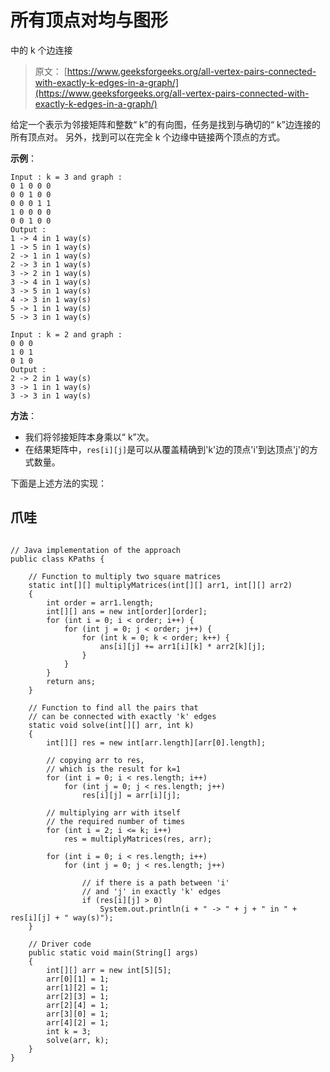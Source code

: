 # 所有顶点对均与图形

中的 k 个边连接

> 原文： [https://www.geeksforgeeks.org/all-vertex-pairs-connected-with-exactly-k-edges-in-a-graph/](https://www.geeksforgeeks.org/all-vertex-pairs-connected-with-exactly-k-edges-in-a-graph/)

给定一个表示为邻接矩阵和整数“ k”的有向图，任务是找到与确切的“ k”边连接的所有顶点对。
另外，找到可以在完全 k 个边缘中链接两个顶点的方式。

**示例**：

```
Input : k = 3 and graph :
0 1 0 0 0 
0 0 1 0 0 
0 0 0 1 1 
1 0 0 0 0 
0 0 1 0 0 
Output :
1 -> 4 in 1 way(s)
1 -> 5 in 1 way(s)
2 -> 1 in 1 way(s)
2 -> 3 in 1 way(s)
3 -> 2 in 1 way(s)
3 -> 4 in 1 way(s)
3 -> 5 in 1 way(s)
4 -> 3 in 1 way(s)
5 -> 1 in 1 way(s)
5 -> 3 in 1 way(s)

Input : k = 2 and graph :
0 0 0 
1 0 1 
0 1 0 
Output :
2 -> 2 in 1 way(s)
3 -> 1 in 1 way(s)
3 -> 3 in 1 way(s)

```

**方法**：

*   我们将邻接矩阵本身乘以“ k”次。
*   在结果矩阵中，`res[i][j]`是可以从覆盖精确到'k'边的顶点'i'到达顶点'j'的方式数量。

下面是上述方法的实现：

## 爪哇

```

// Java implementation of the approach 
public class KPaths { 

    // Function to multiply two square matrices 
    static int[][] multiplyMatrices(int[][] arr1, int[][] arr2) 
    { 
        int order = arr1.length; 
        int[][] ans = new int[order][order]; 
        for (int i = 0; i < order; i++) { 
            for (int j = 0; j < order; j++) { 
                for (int k = 0; k < order; k++) { 
                    ans[i][j] += arr1[i][k] * arr2[k][j]; 
                } 
            } 
        } 
        return ans; 
    } 

    // Function to find all the pairs that 
    // can be connected with exactly 'k' edges 
    static void solve(int[][] arr, int k) 
    { 
        int[][] res = new int[arr.length][arr[0].length]; 

        // copying arr to res, 
        // which is the result for k=1 
        for (int i = 0; i < res.length; i++) 
            for (int j = 0; j < res.length; j++) 
                res[i][j] = arr[i][j]; 

        // multiplying arr with itself 
        // the required number of times 
        for (int i = 2; i <= k; i++) 
            res = multiplyMatrices(res, arr); 

        for (int i = 0; i < res.length; i++) 
            for (int j = 0; j < res.length; j++) 

                // if there is a path between 'i' 
                // and 'j' in exactly 'k' edges 
                if (res[i][j] > 0) 
                    System.out.println(i + " -> " + j + " in " + res[i][j] + " way(s)"); 
    } 

    // Driver code 
    public static void main(String[] args) 
    { 
        int[][] arr = new int[5][5]; 
        arr[0][1] = 1; 
        arr[1][2] = 1; 
        arr[2][3] = 1; 
        arr[2][4] = 1; 
        arr[3][0] = 1; 
        arr[4][2] = 1; 
        int k = 3; 
        solve(arr, k); 
    } 
} 

```
